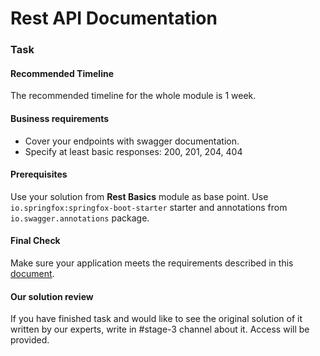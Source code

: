 # Rest API Documentation

### Task

#### Recommended Timeline

The recommended timeline for the whole module is 1 week.

#### Business requirements

- Cover your endpoints with swagger documentation.
- Specify at least basic responses: 200, 201, 204, 404

#### Prerequisites

Use your solution from **Rest Basics** module as base point.
Use `io.springfox:springfox-boot-starter` starter and annotations from `io.swagger.annotations` package.

#### Final Check

Make sure your application meets the requirements described in this [document][1].

[1]: https://github.com/mjc-school/MJC-School/blob/main/stage%20%233/Stage_3_Final_Project.pdf

#### Our solution review

If you have finished task and would like to see the original solution of it written by our experts, write in #stage-3 channel about it. Access will be provided.
